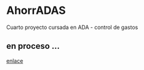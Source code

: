 # AhorrADAS
Cuarto proyecto cursada en ADA - control de gastos

## en proceso ...
[enlace](https://rosalybt.github.io/AhorrADAS/)
